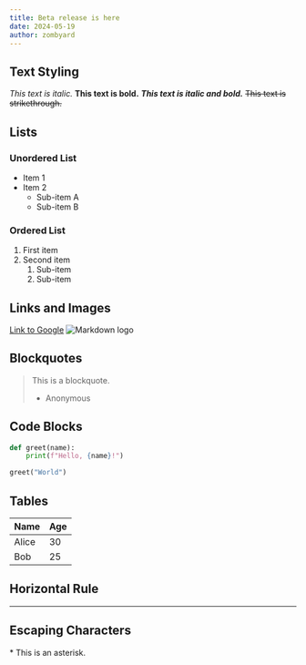 ```yaml
---
title: Beta release is here
date: 2024-05-19
author: zombyard
---
```


## Text Styling

_This text is italic._
**This text is bold.**
**_This text is italic and bold._**
~~This text is strikethrough.~~

## Lists

### Unordered List

- Item 1
- Item 2
  - Sub-item A
  - Sub-item B

### Ordered List

1. First item
2. Second item
   1. Sub-item
   2. Sub-item

## Links and Images

[Link to Google](https://www.google.com)
![Markdown logo](/img/crowd.jpg)

## Blockquotes

> This is a blockquote.
>
> - Anonymous

## Code Blocks

```python
def greet(name):
    print(f"Hello, {name}!")

greet("World")
```

## Tables

| Name  | Age |
| ----- | --- |
| Alice | 30  |
| Bob   | 25  |

## Horizontal Rule

---

## Escaping Characters

\* This is an asterisk.
